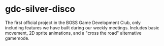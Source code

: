 # gdc-silver-disco
The first official project in the BOSS Game Development Club, only including features we have built during our weekly meetings.
Includes basic movement, 2D sprite animations, and a "cross the road" alternative gamemode.

